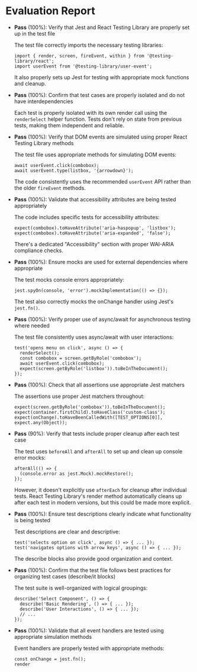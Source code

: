 # Evaluation Report

- **Pass** (100%): Verify that Jest and React Testing Library are properly set up in the test file
  
  The test file correctly imports the necessary testing libraries:
  ```tsx
  import { render, screen, fireEvent, within } from '@testing-library/react';
  import userEvent from '@testing-library/user-event';
  ```
  It also properly sets up Jest for testing with appropriate mock functions and cleanup.

- **Pass** (100%): Confirm that test cases are properly isolated and do not have interdependencies
  
  Each test is properly isolated with its own render call using the `renderSelect` helper function. Tests don't rely on state from previous tests, making them independent and reliable.

- **Pass** (100%): Verify that DOM events are simulated using proper React Testing Library methods
  
  The test file uses appropriate methods for simulating DOM events:
  ```tsx
  await userEvent.click(combobox);
  await userEvent.type(listbox, '{arrowdown}');
  ```
  The code consistently uses the recommended `userEvent` API rather than the older `fireEvent` methods.

- **Pass** (100%): Validate that accessibility attributes are being tested appropriately
  
  The code includes specific tests for accessibility attributes:
  ```tsx
  expect(combobox).toHaveAttribute('aria-haspopup', 'listbox');
  expect(combobox).toHaveAttribute('aria-expanded', 'false');
  ```
  There's a dedicated "Accessibility" section with proper WAI-ARIA compliance checks.

- **Pass** (100%): Ensure mocks are used for external dependencies where appropriate
  
  The test mocks console errors appropriately:
  ```tsx
  jest.spyOn(console, 'error').mockImplementation(() => {});
  ```
  The test also correctly mocks the onChange handler using Jest's `jest.fn()`.

- **Pass** (100%): Verify proper use of async/await for asynchronous testing where needed
  
  The test file consistently uses async/await with user interactions:
  ```tsx
  test('opens menu on click', async () => {
    renderSelect();
    const combobox = screen.getByRole('combobox');
    await userEvent.click(combobox);
    expect(screen.getByRole('listbox')).toBeInTheDocument();
  });
  ```

- **Pass** (100%): Check that all assertions use appropriate Jest matchers
  
  The assertions use proper Jest matchers throughout:
  ```tsx
  expect(screen.getByRole('combobox')).toBeInTheDocument();
  expect(container.firstChild).toHaveClass('custom-class');
  expect(onChange).toHaveBeenCalledWith([TEST_OPTIONS[0]], expect.any(Object));
  ```

- **Pass** (90%): Verify that tests include proper cleanup after each test case
  
  The test uses `beforeAll` and `afterAll` to set up and clean up console error mocks:
  ```tsx
  afterAll(() => {
    (console.error as jest.Mock).mockRestore();
  });
  ```
  However, it doesn't explicitly use `afterEach` for cleanup after individual tests. React Testing Library's render method automatically cleans up after each test in modern versions, but this could be made more explicit.

- **Pass** (100%): Ensure test descriptions clearly indicate what functionality is being tested
  
  Test descriptions are clear and descriptive:
  ```tsx
  test('selects option on click', async () => { ... });
  test('navigates options with arrow keys', async () => { ... });
  ```
  The describe blocks also provide good organization and context.

- **Pass** (100%): Confirm that the test file follows best practices for organizing test cases (describe/it blocks)
  
  The test suite is well-organized with logical groupings:
  ```tsx
  describe('Select Component', () => {
    describe('Basic Rendering', () => { ... });
    describe('User Interactions', () => { ... });
    // ...
  });
  ```

- **Pass** (100%): Validate that all event handlers are tested using appropriate simulation methods
  
  Event handlers are properly tested with appropriate methods:
  ```tsx
  const onChange = jest.fn();
  render